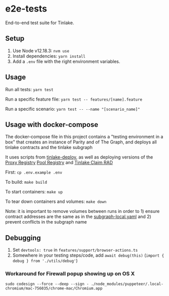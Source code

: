 # e2e-tests
End-to-end test suite for Tinlake.

## Setup
1. Use Node v12.18.3: `nvm use`
2. Install dependencies: `yarn install`
3. Add a `.env` file with the right environment variables.

## Usage
Run all tests: `yarn test`

Run a specific feature file: `yarn test -- features/[name].feature`

Run a specific scenario: `yarn test -- --name "[scenario_name]"`

## Usage with docker-compose

The docker-compose file in this project contains a "testing environment in a box" that creates an instance of Parity and of The Graph, and deploys all tinlake contracts and the tinlake subgraph

It uses scripts from [tinlake-deploy](), as well as deploying versions of the [Proxy Registry](https://github.com/centrifuge/tinlake-proxy) [Pool Registry](https://github.com/centrifuge/tinlake-pools-cli) and [Tinlake Claim RAD](https://github.com/centrifuge/tinlake-claim-rad)

First: `cp .env.example .env`

To build: `make build`

To start containers: `make up`

To tear down containers and volumes: `make down`

Note: it is important to remove volumes between runs in order to 1) ensure contract addresses are the same as in the [subgraph-local.yaml](link) and 2) prevent conflicts in the subgraph name

## Debugging

1. Set `devtools: true` in `features/support/browser-actions.ts`
2. Somewhere in your testing steps/code, add `await debug(this)` (`import { debug } from './utils/debug'`)

### Workaround for Firewall popup showing up on OS X

`sudo codesign --force --deep --sign - ./node_modules/puppeteer/.local-chromium/mac-756035/chrome-mac/Chromium.app`